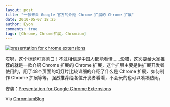```yaml
---
layout: post
title: "一款来自 Google 官方的介绍 Chrome 扩展的 Chrome 扩展"
date: 2010-05-07 18:25
author: Eyon
comments: true
tags: [Chrome, Chrome扩展, Chromium]
---
```

<a href="http://img.chromi.org/2010/05/presentation-for-chrome-extensions.png">![](http://img.chromi.org/2010/05/presentation-for-chrome-extensions-550x439.png "presentation for chrome extensions")</a>

哎呀，这个标题可真拗口！不过相信是中国人都能看懂......没错，这次要给大家推荐的就是一款介绍  Chrome 扩展的 Chrome 扩展，这个扩展主要是供扩展开发者使用的，用了48个页面的幻灯片比较详细的介绍了什么是 Chrome 扩展、如何制作 Chrome 扩展等等。强烈推荐给各位开发者看看，不会玩的也可以凑凑热闹。

安装：[Presentation for Google Chrome Extensions](https://chrome.google.com/extensions/detail/igocgkpcgelnhiojhabmkhkgcdlpanhp)

Via [ChromiumBlog](http://blog.chromium.org/2010/05/globetrotting-with-google-chrome.html)
